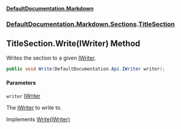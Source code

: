 #### [DefaultDocumentation.Markdown](index.md 'index')
### [DefaultDocumentation.Markdown.Sections](index.md#DefaultDocumentation.Markdown.Sections 'DefaultDocumentation.Markdown.Sections').[TitleSection](TitleSection.md 'DefaultDocumentation.Markdown.Sections.TitleSection')

## TitleSection.Write(IWriter) Method

Writes the section to a given [IWriter](https://github.com/Doraku/DefaultDocumentation/blob/master/documentation/api/IWriter.md 'DefaultDocumentation.Api.IWriter').

```csharp
public void Write(DefaultDocumentation.Api.IWriter writer);
```
#### Parameters

<a name='DefaultDocumentation.Markdown.Sections.TitleSection.Write(DefaultDocumentation.Api.IWriter).writer'></a>

`writer` [IWriter](https://github.com/Doraku/DefaultDocumentation/blob/master/documentation/api/IWriter.md 'DefaultDocumentation.Api.IWriter')

The [IWriter](https://github.com/Doraku/DefaultDocumentation/blob/master/documentation/api/IWriter.md 'DefaultDocumentation.Api.IWriter') to write to.

Implements [Write(IWriter)](https://github.com/Doraku/DefaultDocumentation/blob/master/documentation/api/ISection.Write(IWriter).md 'DefaultDocumentation.Api.ISection.Write(DefaultDocumentation.Api.IWriter)')